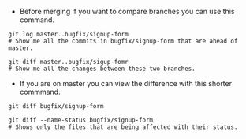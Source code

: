- Before merging if you want to compare branches you can use this command.
``` shell
git log master..bugfix/signup-form
# Show me all the commits in bugfix/signup-form that are ahead of master.

git diff master..bugfix/sigup-fomr
# Show me all the changes between these two branches.
```
- If you are on master you can view the difference with this shorter commmand.
``` shell
git diff bugfix/signup-form

git diff --name-status bugfix/signup-form
# Shows only the files that are being affected with their status.
```